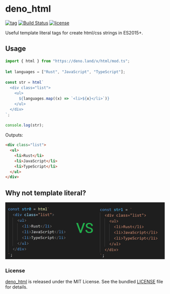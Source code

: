 # deno_html

[![tag](https://img.shields.io/github/release/denomod/deno_html)](https://github.com/denomod/deno_html/releases)
[![Build Status](https://github.com/denomod/deno_html/workflows/ci/badge.svg?branch=master)](https://github.com/denomod/deno_html/actions)
[![license](https://img.shields.io/github/license/denomod/deno_html)](https://github.com/denomod/deno_html/blob/master/LICENSE)

Useful template literal tags for create html/css strings in ES2015+.

## Usage

```ts
import { html } from "https://deno.land/x/html/mod.ts";

let languages = ["Rust", "JavaScript", "TypeScript"];

const str = html`
  <div class="list">
    <ul>
      ${languages.map((x) => `<li>${x}</li>`)}
    </ul>
  </div>
`;

console.log(str);
```

Outputs:

```html
<div class="list">
  <ul>
    <li>Rust</li>
    <li>JavaScript</li>
    <li>TypeScript</li>
  </ul>
</div>
```

## Why not template literal?

![](./screen.png)

### License

[deno_html](https://github.com/denomod/deno_html) is released under the MIT
License. See the bundled [LICENSE](./LICENSE) file for details.
